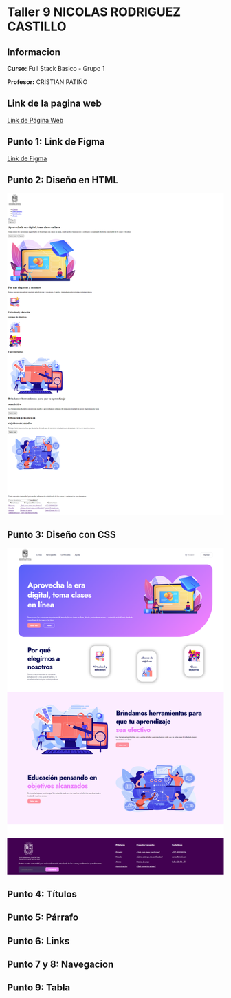 <h1>Taller 9 NICOLAS RODRIGUEZ CASTILLO</h1>
<h2>Informacion</h2>
<p><b>Curso:</b> Full Stack Basico - Grupo 1</p>
<p><b>Profesor:</b> CRISTIAN PATIÑO</p>


<h2>Link de la pagina web</h2>
<a href = "https://github.com/NIC0LASSR/full-stack-basico/tree/main/taller-9" target="_blank"> Link de Página Web </a>

<h2>Punto 1: Link de Figma</h2>
<a href = "https://www.figma.com/file/r8MGj6kKXTO5zKkJoHxpBp/Nicolas-Rodriguez-Castillo?type=design&node-id=0%3A1&mode=design&t=G7vCNuS2tJhcLo4y-1" target="_blank"> Link de Figma</a>


<h2>Punto 2: Diseño  en HTML</h2>
<img src="./public/images/punto-2.png" alt ="punto 2">

<h2>Punto 3: Diseño con CSS</h2>
<img src="./public/images/punto-3.png" alt = "punto 3">

<h2>Punto 4: Títulos</h2>


<h2>Punto 5: Párrafo</h2>


<h2>Punto 6: Links</h2>


<h2>Punto 7 y 8: Navegacion</h2>


<h2>Punto 9: Tabla</h>